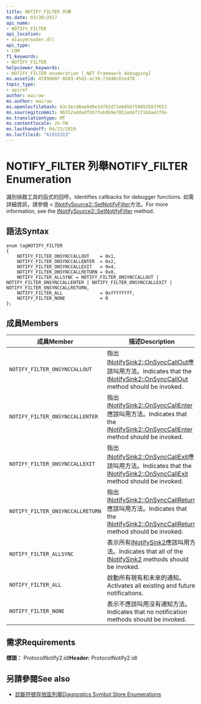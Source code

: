 ```yaml
---
title: NOTIFY_FILTER 列舉
ms.date: 03/30/2017
api_name:
- NOTIFY_FILTER
api_location:
- diasymreader.dll
api_type:
- COM
f1_keywords:
- NOTIFY_FILTER
helpviewer_keywords:
- NOTIFY_FILTER enumeration [.NET Framework debugging]
ms.assetid: 4789d08f-8683-45d3-ac30-73d48c61e470
topic_type:
- apiref
author: mairaw
ms.author: mairaw
ms.openlocfilehash: 63c3ecd0ae0d9e1df62d73eb05b759093583f652
ms.sourcegitcommit: 9b552addadfb57fab0b9e7852ed4f1f1b8a42f8e
ms.translationtype: MT
ms.contentlocale: zh-TW
ms.lasthandoff: 04/23/2019
ms.locfileid: "61915313"
---
```

# <a name="notifyfilter-enumeration"></a><span data-ttu-id="5d3d1-102">NOTIFY_FILTER 列舉</span><span class="sxs-lookup"><span data-stu-id="5d3d1-102">NOTIFY_FILTER Enumeration</span></span>
<span data-ttu-id="5d3d1-103">識別偵錯工具的函式的回呼。</span><span class="sxs-lookup"><span data-stu-id="5d3d1-103">Identifies callbacks for debugger functions.</span></span> <span data-ttu-id="5d3d1-104">如需詳細資訊，請參閱 < [INotifySource2::SetNotifyFilter](../../../../docs/framework/unmanaged-api/diagnostics/inotifysource2-setnotifyfilter-method.md)方法。</span><span class="sxs-lookup"><span data-stu-id="5d3d1-104">For more information, see the [INotifySource2::SetNotifyFilter](../../../../docs/framework/unmanaged-api/diagnostics/inotifysource2-setnotifyfilter-method.md) method.</span></span>  
  
## <a name="syntax"></a><span data-ttu-id="5d3d1-105">語法</span><span class="sxs-lookup"><span data-stu-id="5d3d1-105">Syntax</span></span>  
  
```  
enum tagNOTIFY_FILTER  
{  
    NOTIFY_FILTER_ONSYNCCALLOUT    = 0x1,  
    NOTIFY_FILTER_ONSYNCCALLENTER  = 0x2,  
    NOTIFY_FILTER_ONSYNCCALLEXIT   = 0x4,  
    NOTIFY_FILTER_ONSYNCCALLRETURN = 0x8,  
    NOTIFY_FILTER_ALLSYNC = NOTIFY_FILTER_ONSYNCCALLOUT | NOTIFY_FILTER_ONSYNCCALLENTER | NOTIFY_FILTER_ONSYNCCALLEXIT | NOTIFY_FILTER_ONSYNCCALLRETURN,  
    NOTIFY_FILTER_ALL              = 0xffffffff,  
    NOTIFY_FILTER_NONE             = 0  
};  
```  
  
## <a name="members"></a><span data-ttu-id="5d3d1-106">成員</span><span class="sxs-lookup"><span data-stu-id="5d3d1-106">Members</span></span>  
  
|<span data-ttu-id="5d3d1-107">成員</span><span class="sxs-lookup"><span data-stu-id="5d3d1-107">Member</span></span>|<span data-ttu-id="5d3d1-108">描述</span><span class="sxs-lookup"><span data-stu-id="5d3d1-108">Description</span></span>|  
|------------|-----------------|  
|`NOTIFY_FILTER_ONSYNCCALLOUT`|<span data-ttu-id="5d3d1-109">指出[INotifySink2::OnSyncCallOut](../../../../docs/framework/unmanaged-api/diagnostics/inotifysink2-onsynccallout-method.md)應該叫用方法。</span><span class="sxs-lookup"><span data-stu-id="5d3d1-109">Indicates that the [INotifySink2::OnSyncCallOut](../../../../docs/framework/unmanaged-api/diagnostics/inotifysink2-onsynccallout-method.md) method should be invoked.</span></span>|  
|`NOTIFY_FILTER_ONSYNCCALLENTER`|<span data-ttu-id="5d3d1-110">指出[INotifySink2::OnSyncCallEnter](../../../../docs/framework/unmanaged-api/diagnostics/inotifysink2-onsynccallenter-method.md)應該叫用方法。</span><span class="sxs-lookup"><span data-stu-id="5d3d1-110">Indicates that the [INotifySink2::OnSyncCallEnter](../../../../docs/framework/unmanaged-api/diagnostics/inotifysink2-onsynccallenter-method.md) method should be invoked.</span></span>|  
|`NOTIFY_FILTER_ONSYNCCALLEXIT`|<span data-ttu-id="5d3d1-111">指出[INotifySink2::OnSyncCallExit](../../../../docs/framework/unmanaged-api/diagnostics/inotifysink2-onsynccallexit-method.md)應該叫用方法。</span><span class="sxs-lookup"><span data-stu-id="5d3d1-111">Indicates that the [INotifySink2::OnSyncCallExit](../../../../docs/framework/unmanaged-api/diagnostics/inotifysink2-onsynccallexit-method.md) method should be invoked.</span></span>|  
|`NOTIFY_FILTER_ONSYNCCALLRETURN`|<span data-ttu-id="5d3d1-112">指出[INotifySink2::OnSyncCallReturn](../../../../docs/framework/unmanaged-api/diagnostics/inotifysink2-onsynccallreturn-method.md)應該叫用方法。</span><span class="sxs-lookup"><span data-stu-id="5d3d1-112">Indicates that the [INotifySink2::OnSyncCallReturn](../../../../docs/framework/unmanaged-api/diagnostics/inotifysink2-onsynccallreturn-method.md) method should be invoked.</span></span>|  
|`NOTIFY_FILTER_ALLSYNC`|<span data-ttu-id="5d3d1-113">表示所有[INotifySink2](../../../../docs/framework/unmanaged-api/diagnostics/inotifysink2-interface.md)應該叫用方法。</span><span class="sxs-lookup"><span data-stu-id="5d3d1-113">Indicates that all of the [INotifySink2](../../../../docs/framework/unmanaged-api/diagnostics/inotifysink2-interface.md) methods should be invoked.</span></span>|  
|`NOTIFY_FILTER_ALL`|<span data-ttu-id="5d3d1-114">啟動所有現有和未來的通知。</span><span class="sxs-lookup"><span data-stu-id="5d3d1-114">Activates all existing and future notifications.</span></span>|  
|`NOTIFY_FILTER_NONE`|<span data-ttu-id="5d3d1-115">表示不應該叫用沒有通知方法。</span><span class="sxs-lookup"><span data-stu-id="5d3d1-115">Indicates that no notification methods should be invoked.</span></span>|  
  
## <a name="requirements"></a><span data-ttu-id="5d3d1-116">需求</span><span class="sxs-lookup"><span data-stu-id="5d3d1-116">Requirements</span></span>  
 <span data-ttu-id="5d3d1-117">**標頭：** ProtocolNotify2.idl</span><span class="sxs-lookup"><span data-stu-id="5d3d1-117">**Header:** ProtocolNotify2.idl</span></span>  
  
## <a name="see-also"></a><span data-ttu-id="5d3d1-118">另請參閱</span><span class="sxs-lookup"><span data-stu-id="5d3d1-118">See also</span></span>

- [<span data-ttu-id="5d3d1-119">診斷符號存放區列舉</span><span class="sxs-lookup"><span data-stu-id="5d3d1-119">Diagnostics Symbol Store Enumerations</span></span>](../../../../docs/framework/unmanaged-api/diagnostics/diagnostics-symbol-store-enumerations.md)
